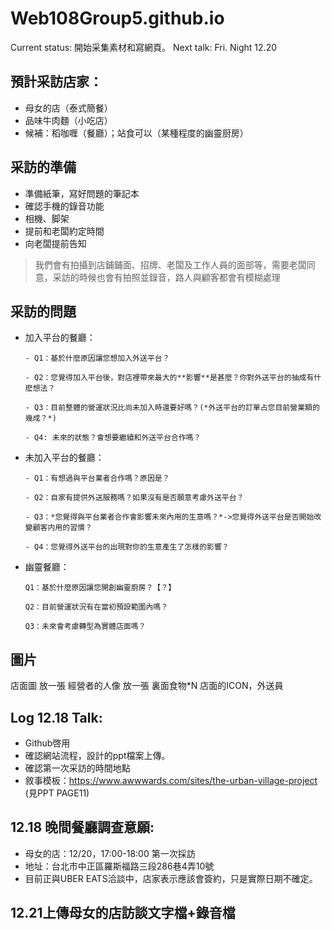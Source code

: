 # Web108Group5.github.io
Current status: 開始采集素材和寫網頁。
Next talk: Fri. Night 12.20

## 預計采訪店家：

- 母女的店（泰式簡餐）
- 品味牛肉麵（小吃店）
- 候補：稻咖喱（餐廳）；站食可以（某種程度的幽靈厨房）
## 采訪的準備
- 準備紙筆，寫好問題的筆記本
- 確認手機的錄音功能
- 相機、脚架
- 提前和老闆約定時間
- 向老闆提前告知
> 我們會有拍攝到店鋪鋪面、招牌、老闆及工作人員的面部等，需要老闆同意，采訪的時候也會有拍照並錄音，路人與顧客都會有模糊處理

## 采訪的問題

- 加入平台的餐廳：

      - Q1：基於什麼原因讓您想加入外送平台？   
     
      - Q2：您覺得加入平台後，對店裡帶來最大的**影響**是甚麼？你對外送平台的抽成有什麽想法？
      
      - Q3：目前整體的營運狀況比尚未加入時還要好嗎？(*外送平台的訂單占您目前營業額的幾成？*)
      
      - Q4: 未來的狀態？會想要繼續和外送平台合作嗎？
      
- 未加入平台的餐廳：

      - Q1：有想過與平台業者合作嗎？原因是？
      
      - Q2：自家有提供外送服務嗎？如果沒有是否願意考慮外送平台？
      
      - Q3：*您覺得與平台業者合作會影響未來內用的生意嗎？*->您覺得外送平台是否開始改變顧客内用的習慣？
      
      - Q4：您覺得外送平台的出現對你的生意產生了怎樣的影響？
      
- 幽靈餐廳：

      Q1：基於什麼原因讓您開創幽靈廚房？【？】
      
      Q2：目前營運狀況有在當初預設範圍內嗎？
      
      Q3：未來會考慮轉型為實體店面嗎？
      

## 圖片
店面圖 放一張
經營者的人像 放一張
裏面食物*N
店面的ICON，外送員


## Log 12.18 Talk:
- Github啓用
- 確認網站流程，設計的ppt檔案上傳。
- 確認第一次采訪的時間地點
- 敘事模板：https://www.awwwards.com/sites/the-urban-village-project (見PPT PAGE11)


## 12.18 晚間餐廳調查意願:
- 母女的店：12/20，17:00-18:00 第一次採訪
- 地址：台北市中正區羅斯福路三段286巷4弄10號
- 目前正與UBER EATS洽談中，店家表示應該會簽約，只是實際日期不確定。

## 12.21上傳母女的店訪談文字檔+錄音檔
